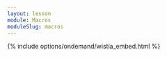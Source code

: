 ```yaml
---
layout: lesson
module: Macros
moduleSlug: macros
---
```


{% include options/ondemand/wistia_embed.html %}